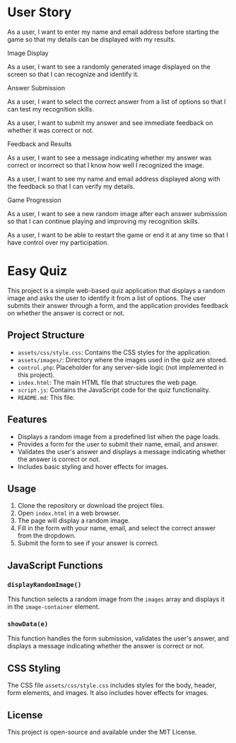 # User Story

As a user, I want to enter my name and email address before starting the game so that my details can be displayed with my results.

Image Display

As a user, I want to see a randomly generated image displayed on the screen so that I can recognize and identify it.

Answer Submission

As a user, I want to select the correct answer from a list of options so that I can test my recognition skills.

As a user, I want to submit my answer and see immediate feedback on whether it was correct or not.

Feedback and Results

As a user, I want to see a message indicating whether my answer was correct or incorrect so that I know how well I recognized the image.

As a user, I want to see my name and email address displayed along with the feedback so that I can verify my details.

Game Progression

As a user, I want to see a new random image after each answer submission so that I can continue playing and improving my recognition skills.

As a user, I want to be able to restart the game or end it at any time so that I have control over my participation.



# Easy Quiz

This project is a simple web-based quiz application that displays a random image and asks the user to identify it from a list of options. The user submits their answer through a form, and the application provides feedback on whether the answer is correct or not.

## Project Structure


- `assets/css/style.css`: Contains the CSS styles for the application.
- `assets/images/`: Directory where the images used in the quiz are stored.
- `control.php`: Placeholder for any server-side logic (not implemented in this project).
- `index.html`: The main HTML file that structures the web page.
- `script.js`: Contains the JavaScript code for the quiz functionality.
- `README.md`: This file.

## Features

- Displays a random image from a predefined list when the page loads.
- Provides a form for the user to submit their name, email, and answer.
- Validates the user's answer and displays a message indicating whether the answer is correct or not.
- Includes basic styling and hover effects for images.

## Usage

1. Clone the repository or download the project files.
2. Open `index.html` in a web browser.
3. The page will display a random image.
4. Fill in the form with your name, email, and select the correct answer from the dropdown.
5. Submit the form to see if your answer is correct.

## JavaScript Functions

### `displayRandomImage()`

This function selects a random image from the `images` array and displays it in the `image-container` element.

### `showData(e)`

This function handles the form submission, validates the user's answer, and displays a message indicating whether the answer is correct or not.

## CSS Styling

The CSS file `assets/css/style.css` includes styles for the body, header, form elements, and images. It also includes hover effects for images.

## License

This project is open-source and available under the MIT License.
